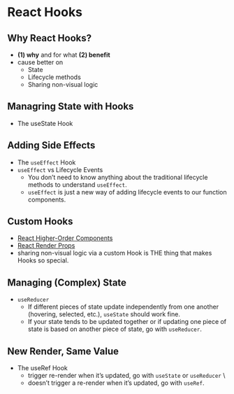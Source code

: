 # React Hooks

## Why React Hooks?
- **(1) why** and for what **(2) benefit**
- cause better on
    - State
    - Lifecycle methods
    - Sharing non-visual logic

## Managring State with Hooks
- The useState Hook

## Adding Side Effects
- The `useEffect` Hook
- `useEffect` vs Lifecycle Events
    -  You don’t need to know anything about the traditional lifecycle methods to understand `useEffect`. 
    -  `useEffect` is just a new way of adding lifecycle events to our function components.

## Custom Hooks
- [React Higher-Order Components](https://tylermcginnis.com/react-higher-order-components/)
- [React Render Props](https://tylermcginnis.com/react-render-props/)
- sharing non-visual logic via a custom Hook is THE thing that makes Hooks so special.

## Managing (Complex) State
- `useReducer`
    - If different pieces of state update independently from one another (hovering, selected, etc.), `useState` should work fine. 
    - If your state tends to be updated together or if updating one piece of state is based on another piece of state, go with `useReducer`.

## New Render, Same Value
- The useRef Hook
    - trigger re-render when it’s updated, go with `useState` or `useReducer` \
    - doesn’t trigger a re-render when it’s updated, go with `useRef`.
